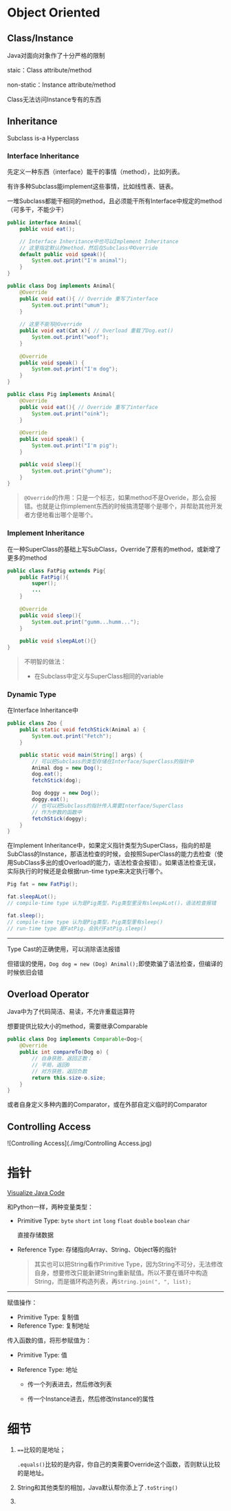 # Object Oriented

## Class/Instance

Java对面向对象作了十分严格的限制

staic：Class attribute/method

non-static：Instance attribute/method

Class无法访问Instance专有的东西

## Inheritance

Subclass is-a Hyperclass

### Interface Inheritance

先定义一种东西（interface）能干的事情（method），比如列表。

有许多种Subclass能implement这些事情，比如线性表、链表。

一堆Subclass都能干相同的method，且必须能干所有Interface中规定的method（可多干，不能少干）

```java
public interface Animal{
    public void eat();

    // Interface Inheritance中也可以Implement Inheritance
    // 这里指定默认的method，然后在Subclass中Override
    default public void speak(){
        System.out.print("I'm animal");
    }
}
```

```java
public class Dog implements Animal{
    @Override
    public void eat(){ // Override 重写了interface
        System.out.print("umum");
    }
    
    // 这里不能写@Override
    public void eat(Cat x){ // Overload 重载了Dog.eat()
        System.out.print("woof");
    }
    
    @Override
    public void speak() {
        System.out.print("I'm dog");
    }
}

public class Pig implements Animal{
    @Override
    public void eat(){ // Override 重写了interface
        System.out.print("oink");
    }
    
    @Override
    public void speak() {
        System.out.print("I'm pig");
    }

    public void sleep(){
        System.out.print("ghumm");
    }
}
```

> `@Override`的作用：只是一个标志，如果method不是Overide，那么会报错。也就是让你implement东西的时候搞清楚哪个是哪个，并帮助其他开发者方便地看出哪个是哪个。

### Implement Inheritance

在一种SuperClass的基础上写SubClass，Override了原有的method，或新增了更多的method

```java
public class FatPig extends Pig{
	public FatPig(){
        super();
        ...
    }
    
    @Override
    public void sleep(){
        System.out.print("gumm...humm...");
    }
    
    public void sleepALot(){}
}
```

> 不明智的做法：
>
> - 在Subclass中定义与SuperClass相同的variable

### Dynamic Type

在Interface Inheritance中

```java
public class Zoo {
    public static void fetchStick(Animal a) {
        System.out.print("Fetch");
    }

    public static void main(String[] args) {
        // 可以把Subclass的类型存储在Interface/SuperClass的指针中
        Animal dog = new Dog();
        dog.eat();
        fetchStick(dog);

        Dog doggy = new Dog();
        doggy.eat();
        // 也可以把Subclass的指针传入需要Interface/SuperClass
        // 作为参数的函数中
        fetchStick(doggy);
    }
}
```

在Implement Inheritance中，如果定义指针类型为SuperClass，指向的却是SubClass的Instance，那语法检查的时候，会按照SuperClass的能力去检查（使用SubClass多出的或Overload的能力，语法检查会报错）。如果语法检查无误，实际执行的时候还是会根据run-time type来决定执行哪个。

```java
Pig fat = new FatPig();

fat.sleepALot();
// compile-time type 认为是Pig类型，Pig类型里没有sleepALot()，语法检查报错

fat.sleep();
// compile-time type 认为是Pig类型，Pig类型里有sleep()
// run-time type 是FatPig，会执行FatPig.sleep()
```

---

Type Cast的正确使用，可以消除语法报错

但错误的使用，`Dog dog = new (Dog) Animal();`即使欺骗了语法检查，但编译的时候依旧会错

## Overload Operator

Java中为了代码简洁、易读，不允许重载运算符

想要提供比较大小的method，需要继承Comparable

```java
public class Dog implements Comparable<Dog>{
	@Override
	public int compareTo(Dog o) {
		// 自身获胜，返回正数；
		// 平局，返回0
		// 对方获胜，返回负数
		return this.size-o.size;
	}
}
```

或者自身定义多种内置的Comparator，或在外部自定义临时的Comparator

## Controlling Access

![Controlling Access](./img/Controlling Access.jpg)

# 指针

[Visualize Java Code](https://pythontutor.com/java.html)

和Python一样，两种变量类型：

- Primitive Type: `byte` `short` `int` `long` `float` `double` `boolean` `char`

  直接存储数据

- Reference Type: 存储指向Array、String、Object等的指针

  > 其实也可以把String看作Primitive Type，因为String不可分，无法修改自身，想要修改只能新建String重新赋值。所以不要在循环中构造String，而是循环构造列表，再`String.join(", ", list);`

---

赋值操作：

- Primitive Type: 复制值
- Reference Type: 复制地址

传入函数的值，将形参赋值为：

- Primitive Type: 值

- Reference Type: 地址

  - 传一个列表进去，然后修改列表

  - 传一个Instance进去，然后修改Instance的属性

# 细节

1. `==`比较的是地址；

   `.equals()`比较的是内容，你自己的类需要Override这个函数，否则默认比较的是地址。

2. String和其他类型的相加，Java默认帮你添上了`.toString()`

3. 